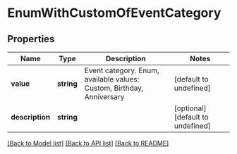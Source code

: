 
# EnumWithCustomOfEventCategory

## Properties
Name | Type | Description | Notes
------------ | ------------- | ------------- | -------------
**value** | **string** | Event category. Enum, available values: Custom, Birthday, Anniversary | [default to undefined]
**description** | **string** |  | [optional] [default to undefined]



[[Back to Model list]](README.md#documentation-for-models) [[Back to API list]](README.md#documentation-for-api-endpoints) [[Back to README]](README.md)
